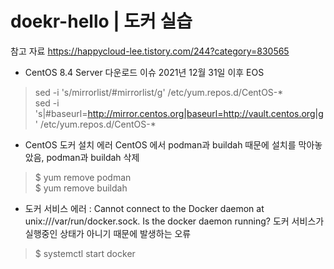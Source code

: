 # doekr-hello | 도커 실습



참고 자료
https://happycloud-lee.tistory.com/244?category=830565



- CentOS 8.4 Server 다운로드 이슈
2021년 12월 31일 이후 EOS
> sed -i 's/mirrorlist/#mirrorlist/g' /etc/yum.repos.d/CentOS-* <br />
> sed -i 's|#baseurl=http://mirror.centos.org|baseurl=http://vault.centos.org|g' /etc/yum.repos.d/CentOS-*

- CentOS 도커 설치 에러
CentOS 에서 podman과 buildah 때문에 설치를 막아놓았음, podman과 buildah 삭제
> $ yum remove podman <br />
> $ yum remove buildah

- 도커 서비스 에러 : Cannot connect to the Docker daemon at unix:///var/run/docker.sock. Is the docker daemon running?
도커 서비스가 실행중인 상태가 아니기 때문에 발생하는 오류
> $ systemctl start docker
